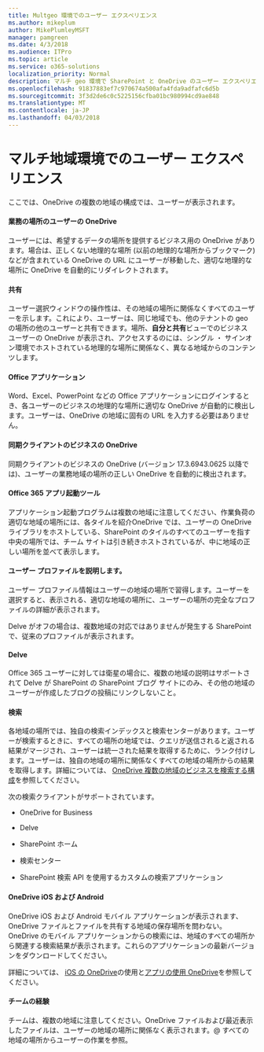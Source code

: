 ```yaml
---
title: Multgeo 環境でのユーザー エクスペリエンス
ms.author: mikeplum
author: MikePlumleyMSFT
manager: pamgreen
ms.date: 4/3/2018
ms.audience: ITPro
ms.topic: article
ms.service: o365-solutions
localization_priority: Normal
description: マルチ geo 環境で SharePoint と OneDrive のユーザー エクスペリエンスについて説明します。
ms.openlocfilehash: 91837883ef7c970674a500afa4fda9adfafc6d5b
ms.sourcegitcommit: 3f3d2de6c0c5225156cfba01bc980994cd9ae848
ms.translationtype: MT
ms.contentlocale: ja-JP
ms.lasthandoff: 04/03/2018
---
```

# <a name="user-experience-in-a-multi-geo-environment"></a>マルチ地域環境でのユーザー エクスペリエンス

ここでは、OneDrive の複数の地域の構成では、ユーザーが表示されます。

#### <a name="users-onedrive-for-business-location"></a>業務の場所のユーザーの OneDrive

ユーザーには、希望するデータの場所を提供するビジネス用の OneDrive があります。場合は、正しくない地理的な場所 (以前の地理的な場所からブックマーク) などが含まれている OneDrive の URL にユーザーが移動した、適切な地理的な場所に OneDrive を自動的にリダイレクトされます。

#### <a name="sharing"></a>共有

ユーザー選択ウィンドウの操作性は、その地域の場所に関係なくすべてのユーザーを示します。これにより、ユーザーは、同じ地域でも、他のテナントの geo の場所の他のユーザーと共有できます。場所、**自分と共有**ビューでのビジネス ユーザーの OneDrive が表示され、アクセスするのには、シングル ・ サインオン環境でホストされている地理的な場所に関係なく、異なる地域からのコンテンツします。

#### <a name="office-applications"></a>Office アプリケーション

Word、Excel、PowerPoint などの Office アプリケーションにログインするとき、各ユーザーのビジネスの地理的な場所に適切な OneDrive が自動的に検出します。ユーザーは、OneDrive の地域に固有の URL を入力する必要はありません。

#### <a name="onedrive-for-business-sync-client"></a>同期クライアントのビジネスの OneDrive

同期クライアントのビジネスの OneDrive (バージョン 17.3.6943.0625 以降では)、ユーザーの業務地域の場所の正しい OneDrive を自動的に検出されます。

#### <a name="office-365-app-launcher"></a>Office 365 アプリ起動ツール

アプリケーション起動プログラムは複数の地域に注意してください、作業負荷の適切な地域の場所には、各タイルを紹介OneDrive では、ユーザーの OneDrive ライブラリをホストしている、SharePoint のタイルのすべてのユーザーを指す中央の場所では、チーム サイトは引き続きホストされているが、中に地域の正しい場所を並べて表示します。

#### <a name="delve-user-profiles"></a>ユーザー プロファイルを説明します。

ユーザー プロファイル情報はユーザーの地域の場所で習得します。ユーザーを選択すると、表示される、適切な地域の場所に、ユーザーの場所の完全なプロファイルの詳細が表示されます。

Delve がオフの場合は、複数地域の対応ではありませんが発生する SharePoint で、従来のプロファイルが表示されます。

#### <a name="delve"></a>Delve

Office 365 ユーザーに対しては衛星の場合に、複数の地域の説明はサポートされて Delve が SharePoint の SharePoint ブログ サイトにのみ、その他の地域のユーザーが作成したブログの投稿にリンクしないこと。

#### <a name="search"></a>検索

各地域の場所では、独自の検索インデックスと検索センターがあります。ユーザーが検索するときに、すべての場所の地域では、クエリが送信されると返される結果がマージされ、ユーザーは統一された結果を取得するために、ランク付けします。ユーザーは、独自の地域の場所に関係なくすべての地域の場所からの結果を取得します。詳細については、 [OneDrive 複数の地域のビジネスを検索する構成](configure-search-for-multi-geo.md)を参照してください。

次の検索クライアントがサポートされています。

-   OneDrive for Business

-   Delve

-   SharePoint ホーム

-   検索センター

-   SharePoint 検索 API を使用するカスタムの検索アプリケーション

#### <a name="onedrive-ios-and-android"></a>OneDrive iOS および Android 

OneDrive iOS および Android モバイル アプリケーションが表示されます、OneDrive ファイルとファイルを共有する地域の保存場所を問わない。OneDrive のモバイル アプリケーションからの検索には、地域のすべての場所から関連する検索結果が表示されます。これらのアプリケーションの最新バージョンをダウンロードしてください。

詳細については、 [iOS の OneDrive](https://support.office.com/article/08d5c5b2-ccc6-40eb-a244-fe3597a3c247)の使用と[アプリの使用 OneDrive](https://support.office.com/article/eee1d31c-792d-41d4-8132-f9621b39eb36)を参照してください。

#### <a name="teams-experience"></a>チームの経験

チームは、複数の地域に注意してください。OneDrive ファイルおよび最近表示したファイルは、ユーザーの地域の場所に関係なく表示されます。@ すべての地域の場所からユーザーの作業を参照。
